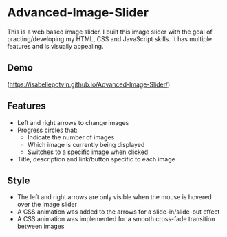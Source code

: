 # Advanced-Image-Slider

This is a web based image slider. I built this image slider with the goal of practing/developing my HTML, CSS and JavaScript skills. It has multiple features and is visually appealing.

## Demo
(https://isabellepotvin.github.io/Advanced-Image-Slider/)

## Features
- Left and right arrows to change images
- Progress circles that:
  - Indicate the number of images 
  - Which image is currently being displayed
  - Switches to a specific image when clicked
- Title, description and link/button specific to each image

## Style
- The left and right arrows are only visible when the mouse is hovered over the image slider
- A CSS animation was added to the arrows for a slide-in/slide-out effect 
- A CSS animation was implemented for a smooth cross-fade transition between images
